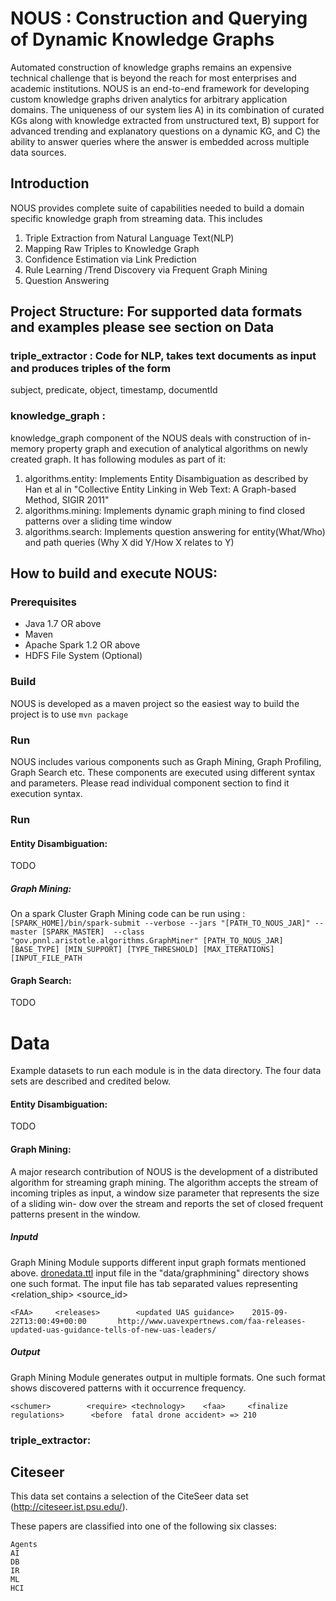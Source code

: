 # NOUS : Construction and Querying of Dynamic Knowledge Graphs
Automated construction of knowledge graphs remains an expensive technical challenge that
is beyond the reach for most enterprises and academic institutions.
NOUS is an end-to-end framework for developing custom knowledge graphs driven
analytics for arbitrary application domains.
The uniqueness of our system lies A) in its combination of curated KGs along with
knowledge extracted from unstructured text, B) support for advanced trending and explanatory
questions on a dynamic KG, and C) the ability to
answer queries where the answer is embedded across multiple data sources.

## Introduction	
NOUS provides complete suite of capabilities needed to build a domain specific knowledge graph
from streaming data. This includes
1. Triple Extraction from Natural Language Text(NLP)
2. Mapping Raw Triples to Knowledge Graph
3. Confidence Estimation via Link Prediction
4. Rule Learning /Trend Discovery via Frequent Graph Mining
5. Question Answering

## Project Structure: For supported data formats and examples please see section on Data 
### triple_extractor : Code for NLP, takes text documents as input and produces triples of the form
subject, predicate, object, timestamp, documentId

### knowledge_graph : 
knowledge_graph component of the NOUS deals with construction of in-memory property graph and execution of analytical algorithms on newly created graph. It has following modules as part of it:
1. algorithms.entity: Implements Entity Disambiguation as described by Han et al in "Collective Entity Linking in Web Text: A Graph-based Method, SIGIR 2011"
2. algorithms.mining: Implements dynamic graph mining to find closed patterns over a sliding time window
3. algorithms.search: Implements question answering for entity(What/Who) and path queries (Why X did Y/How X relates to Y)


## How to build and execute NOUS:
### Prerequisites
* Java 1.7 OR above
* Maven
* Apache Spark 1.2 OR above
* HDFS File System (Optional)

### Build
NOUS is developed as a maven project so the easiest way to build the project is to use `mvn package`
### Run
NOUS includes various components such as Graph Mining, Graph Profiling, Graph Search etc.
These components are executed using different syntax and parameters. Please read individual component section to find it execution syntax.

### Run

#### Entity Disambiguation: 

TODO

##### Graph Mining:
On a spark Cluster Graph Mining code can be run using :
`[SPARK_HOME]/bin/spark-submit --verbose --jars "[PATH_TO_NOUS_JAR]" --master [SPARK_MASTER]  --class "gov.pnnl.aristotle.algorithms.GraphMiner" [PATH_TO_NOUS_JAR]  [BASE_TYPE] [MIN_SUPPORT] [TYPE_THRESHOLD] [MAX_ITERATIONS] [INPUT_FILE_PATH `


#### Graph Search:

TODO

Data
====
Example datasets to run each module is in the data directory. The four data sets are described and credited below.
#### Entity Disambiguation: 

TODO

#### Graph Mining:
A major research contribution of NOUS is the development of a distributed algorithm for streaming graph mining. The algorithm accepts the stream of incoming triples as input, a window size parameter that represents the size of a sliding win- dow over the stream and reports the set of closed frequent patterns present in the window. 

##### Inputd
Graph Mining Module supports different input graph formats mentioned above. [dronedata.ttl](https://github.com/streaming-graphs/NOUS/blob/master/data/graphmining/dronedata.ttl) input file in the "data/graphmining" directory shows one such format. The input file has tab separated values representing <subject> <relation_ship> <object> <timestamp> <source_id>

`<FAA>     <releases>        <updated UAS guidance>    2015-09-22T13:00:49+00:00       http://www.uavexpertnews.com/faa-releases-updated-uas-guidance-tells-of-new-uas-leaders/`

##### Output

Graph Mining Module generates output in multiple formats. One such format shows discovered patterns with it occurrence frequency.

`<schumer>        <require> <technology>    <faa>     <finalize regulations>      <before  fatal drone accident> => 210`


### triple_extractor:


Citeseer
--------
This data set contains a selection of the CiteSeer data set (http://citeseer.ist.psu.edu/).

These papers are classified into one of the following six classes:

	Agents
	AI
	DB
	IR
	ML
	HCI
